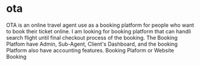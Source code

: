 # ota
OTA is an online travel agent use as a booking platform for people who want to book their ticket online.
I am looking for booking platform that can handli search flight until final checkout process of the booking.
The Booking Platfom have Admin, Sub-Agent, Client's Dashboard, and the booking Platform also have accounting features.
Booking Plaform or Website Booking
